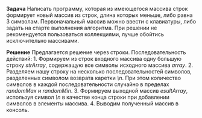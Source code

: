 **Задача**
     Написать программу, которая из имеющегося массива строк формирует новый массив из строк, длина которых меньше, либо равна 3 символам. Первоначальный массив можно ввести с клавиатуры, либо задать на старте выполнения алгоритма. При решении не рекомендуется пользоваться коллекциями, лучше обойтись исключительно массивами.


**Решение**
    Предлагается решение через строки.
    Последовательность действий:
    1. Формируем из строк входного массива одну большую строку *strArray*, содержащую все символы исходного массива *array*. 
    2. Разделяем нашу строку на несколько последовательностей символов, разделенных символом возврата
    каретки *\n*. При этом количество символов в каждой последовательности случайно в пределах *randomMax* и *randomMin*.
    3. Формируем выходной массив *esultArray*, используя символ *\n* в качестве конца строки при добавлении символов в элементы массива.
    4. Выводим полученный массив в консоль.     
